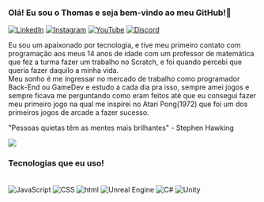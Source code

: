 ### Olá! Eu sou o Thomas e seja bem-vindo ao meu GitHub!👋
[![LinkedIn](https://img.shields.io/badge/LinkedIn-0077B5?style=for-the-badge&logo=linkedin&logoColor=white)](https://www.linkedin.com/in/tomlofi/)
[![Instagram](https://img.shields.io/badge/Instagram-E4405F?style=for-the-badge&logo=instagram&logoColor=white)](https://www.instagram.com/tomlofii/)
[![YouTube](https://img.shields.io/badge/YouTube-FF0000?style=for-the-badge&logo=youtube&logoColor=white)](https://www.youtube.com/channel/UCKqtCZyI1utvOiolIDuFP7w)
[![Discord](https://img.shields.io/badge/Discord-7289DA?style=for-the-badge&logo=discord&logoColor=white)](https://discord.gg/rccsQWNNrW)

Eu sou um apaixonado por tecnologia, e tive meu primeiro contato com programação aos meus 14 anos de idade com um professor de matemática que fez a turma fazer um trabalho no Scratch, e foi quando percebi que queria fazer daquilo a minha vida.<br/>
Meu sonho é me ingressar no mercado de trabalho como programador Back-End ou GameDev e estudo a cada dia pra isso, sempre amei jogos e sempre ficava me perguntando como eram feitos até que eu consegui fazer meu primeiro jogo na qual me inspirei no Atari Pong(1972) que foi um dos primeiros jogos de arcade a fazer sucesso.

"Pessoas quietas têm as mentes mais brilhantes" - Stephen Hawking
<div>
    <img align ="center" src= "https://user-images.githubusercontent.com/74038190/212750155-3ceddfbd-19d3-40a3-87af-8d329c8323c4.gif">
</div>

### Tecnologias que eu uso!

<div style="display: inline_block"><br/>
    <img align="center" alt= "JavaScript" src= "https://img.shields.io/badge/JavaScript-323330?style=for-the-badge&logo=javascript&logoColor=F7DF1E">
    <img align= "center" alt = "CSS" src= "https://img.shields.io/badge/CSS-239120?&style=for-the-badge&logo=css3&logoColor=white" >
    <img align= "center" alt = "html" src= "https://img.shields.io/badge/HTML-239120?style=for-the-badge&logo=html5&logoColor=white" >
    <img align= "center" alt = "Unreal Engine" src= "https://img.shields.io/badge/unrealengine-%23313131.svg?style=for-the-badge&logo=unrealengine&logoColor=white" >
    <img align= "center" alt = "C#" src= "https://img.shields.io/badge/c%23-%23239120.svg?style=for-the-badge&logo=c-sharp&logoColor=white">
    <img align= "center" alt = "Unity" src= "https://img.shields.io/badge/Unity-100000?style=for-the-badge&logo=unity&logoColor=white" >
<div><br/>
